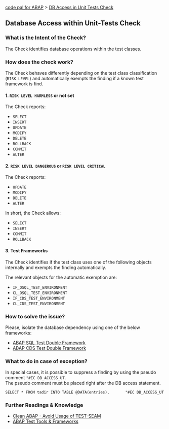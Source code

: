 [code pal for ABAP](../README.md) > [DB Access in Unit Tests Check](db-access-in-ut.md)

## Database Access within Unit-Tests Check

### What is the Intent of the Check?

The Check identifies database operations within the test classes. 

### How does the check work?

The Check behaves differently depending on the test class classification (`RISK LEVEL`) and automatically exempts the finding if a known test framework is find. 

#### 1. `RISK LEVEL HARMLESS` or not set

The Check reports:
* `SELECT`
* `INSERT`
* `UPDATE`
* `MODIFY`
* `DELETE`
* `ROLLBACK`
* `COMMIT`
* `ALTER`

#### 2. `RISK LEVEL DANGEROUS` or `RISK LEVEL CRITICAL`

The Check reports:
* `UPDATE`
* `MODIFY`
* `DELETE`
* `ALTER`

In short, the Check allows:
* `SELECT`
* `INSERT`
* `COMMIT`
* `ROLLBACK`

#### 3. Test Frameworks

The Check identifies if the test class uses one of the following objects internally and exempts the finding automatically.

The relevant objects for the automatic exemption are:
* `IF_OSQL_TEST_ENVIRONMENT`
* `CL_OSQL_TEST_ENVIRONMENT`
* `IF_CDS_TEST_ENVIRONMENT`
* `CL_CDS_TEST_ENVIRONMENT` 
  
### How to solve the issue?

Please, isolate the database dependency using one of the below frameworks:
* [ABAP SQL Test Double Framework](https://help.sap.com/viewer/c238d694b825421f940829321ffa326a/1809.000/en-US/8562b437073d4b9c93078c45f7a64f21.html)
* [ABAP CDS Test Double Framework](https://help.sap.com/viewer/5371047f1273405bb46725a417f95433/Cloud/en-US/8562b437073d4b9c93078c45f7a64f21.html)

### What to do in case of exception?

In special cases, it is possible to suppress a finding by using the pseudo comment `"#EC DB_ACCESS_UT`.  
The pseudo comment must be placed right after the DB access statement.

```ABAP
SELECT * FROM tadir INTO TABLE @DATA(entries).       "#EC DB_ACCESS_UT
```

### Further Readings & Knowledge

* [Clean ABAP - Avoid Usage of TEST-SEAM](https://github.com/SAP/styleguides/blob/main/clean-abap/CleanABAP.md#use-test-seams-as-temporary-workaround)
* [ABAP Test Tools & Frameworks](https://pages.github.tools.sap/EngineeringCulture/ase/ABAP/abapTestTools.html)

